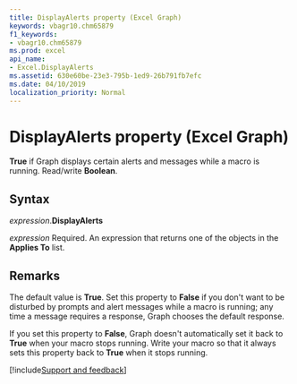 ```yaml
---
title: DisplayAlerts property (Excel Graph)
keywords: vbagr10.chm65879
f1_keywords:
- vbagr10.chm65879
ms.prod: excel
api_name:
- Excel.DisplayAlerts
ms.assetid: 630e60be-23e3-795b-1ed9-26b791fb7efc
ms.date: 04/10/2019
localization_priority: Normal
---
```



# DisplayAlerts property (Excel Graph)

**True** if Graph displays certain alerts and messages while a macro is running. Read/write **Boolean**.

## Syntax

_expression_.**DisplayAlerts**

_expression_ Required. An expression that returns one of the objects in the **Applies To** list.

## Remarks

The default value is **True**. Set this property to **False** if you don't want to be disturbed by prompts and alert messages while a macro is running; any time a message requires a response, Graph chooses the default response.

If you set this property to **False**, Graph doesn't automatically set it back to **True** when your macro stops running. Write your macro so that it always sets this property back to **True** when it stops running.

[!include[Support and feedback](~/includes/feedback-boilerplate.md)]